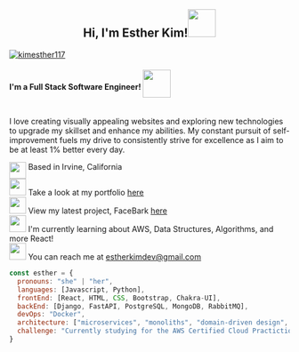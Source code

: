 <h2 align="center">Hi, I'm Esther Kim!<img src="https://media.giphy.com/media/mGcNjsfWAjY5AEZNw6/giphy.gif" width="50"></h2>

<a href="https://https://www.linkedin.com/in/kimesther117/"><img src="https://img.shields.io/static/v1?label=&message=kimesther117&color=%230A66C2&logo=LinkedIn" alt="kimesther117"></a>
<h4 align="left">I'm a Full Stack Software Engineer!  <img src="https://media.giphy.com/media/j0HjChGV0J44KrrlGv/giphy.gif" width="50" style="vertical-align: middle; margin-bottom: 15px;">
</h4>


I love creating visually appealing websites and exploring new technologies to upgrade my skillset and enhance my abilities. My constant pursuit of self-improvement fuels my drive to consistently strive for excellence as I aim to be at least 1% better every day.

<img src="https://media.giphy.com/media/I1IvY2g8OqTRzKpPCK/giphy.gif" height="30" style="vertical-align: top;"> Based in Irvine, California <br>
<img src="https://media.giphy.com/media/BAS4Iv3np9e2vzpaQ8/giphy.gif" height="30"> Take a look at my portfolio [here](http://portfolio-est-kim.vercel.app/) <br>
<img src="https://media.giphy.com/media/8reNVWMgmuV2T2f2EZ/giphy.gif" height="30"> View my latest project, FaceBark [here](https://gitlab.com/facebark/facebark) <br>
<img src="https://media.giphy.com/media/3cwLpdCalQrML78gbe/giphy.gif" height="30"> I'm currently learning about AWS, Data Structures, Algorithms, and more React! <br>
<img src="https://media.giphy.com/media/XxbFJm0sFrK6baMblf/giphy.gif" height="30"> You can reach me at [estherkimdev@gmail.com](mailto:estherkimdev@gmail.com)

```javascript
const esther = {
  pronouns: "she" | "her",
  languages: [Javascript, Python],
  frontEnd: [React, HTML, CSS, Bootstrap, Chakra-UI],
  backEnd: [Django, FastAPI, PostgreSQL, MongoDB, RabbitMQ],
  devOps: "Docker",
  architecture: ["microservices", "monoliths", "domain-driven design", "message queues", "polling"],
  challenge: "Currently studying for the AWS Certified Cloud Practictioner exam!"
}
```
